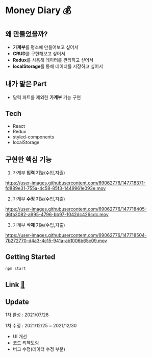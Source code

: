 # Money Diary 💰


## 왜 만들었을까?
- **가계부**를 평소에 만들어보고 싶어서
- **CRUD**를 구현해보고 싶어서
- **Redux**를 사용해 데이터를 관리하고 싶어서 
- **localStorage**를 통해 데이터를 저장하고 싶어서


## 내가 맡은 Part
- 달력 파트를 제외한 **가계부** 기능 구현


## Tech
- React
- Redux
- styled-components
- localStorage



## 구현한 핵심 기능

1. 가계부 **입력 기능**(수입,지출)


https://user-images.githubusercontent.com/69062776/147718371-fd889e31-755a-4c58-85f3-1449961e093e.mov

2. 가계부 **수정 기능**(수입,지출)


https://user-images.githubusercontent.com/69062776/147718405-d6fa3082-a995-4796-bb97-1042dc426cdc.mov

3. 가계부 **삭제 기능**(수입,지출)

https://user-images.githubusercontent.com/69062776/147718504-7b272770-d4a3-4c15-941a-ab1006b65c09.mov

## Getting Started
```javascript
npm start
```

## Link [🔗](https://moneydiary.netlify.app)


## Update

1차 완성 : 2021/07/28


1차 수정 : 2021/12/25 ~ 2021/12/30
- UI 개선
- 코드 리펙토링
- 버그 수정(데이터 수정 부분)
